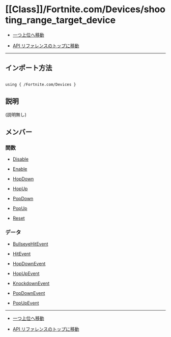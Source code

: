 # [[Class]]/Fortnite.com/Devices/shooting_range_target_device

- [一つ上位へ移動](../main.md)

- [API リファレンスのトップに移動](/main.md)

---

## インポート方法

```verse

using { /Fortnite.com/Devices }

```

## 説明

(説明無し)

## メンバー

### 関数

- [Disable](./F_Disable/main.md)

- [Enable](./F_Enable/main.md)

- [HopDown](./F_HopDown/main.md)

- [HopUp](./F_HopUp/main.md)

- [PopDown](./F_PopDown/main.md)

- [PopUp](./F_PopUp/main.md)

- [Reset](./F_Reset/main.md)

### データ

- [BullseyeHitEvent](./D_BullseyeHitEvent/main.md)

- [HitEvent](./D_HitEvent/main.md)

- [HopDownEvent](./D_HopDownEvent/main.md)

- [HopUpEvent](./D_HopUpEvent/main.md)

- [KnockdownEvent](./D_KnockdownEvent/main.md)

- [PopDownEvent](./D_PopDownEvent/main.md)

- [PopUpEvent](./D_PopUpEvent/main.md)

---

- [一つ上位へ移動](../main.md)

- [API リファレンスのトップに移動](/main.md)
